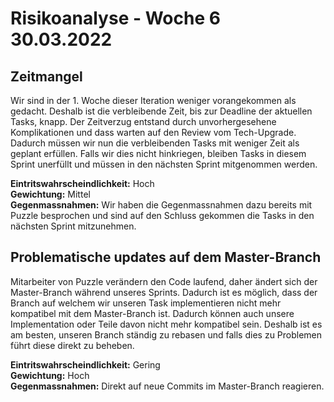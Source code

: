 # Risikoanalyse - Woche 6 30.03.2022

## Zeitmangel
Wir sind in der 1. Woche dieser Iteration weniger vorangekommen als gedacht. Deshalb ist die verbleibende Zeit, bis zur Deadline der aktuellen Tasks, knapp. Der Zeitverzug entstand durch unvorhergesehene Komplikationen und dass warten auf den Review vom Tech-Upgrade. Dadurch müssen wir nun die verbleibenden Tasks mit weniger Zeit als geplant erfüllen. Falls wir dies nicht hinkriegen, bleiben Tasks in diesem Sprint unerfüllt und müssen in den nächsten Sprint mitgenommen werden.   

**Eintritswahrscheindlichkeit:**  Hoch    
**Gewichtung:** Mittel    
**Gegenmassnahmen:** Wir haben die Gegenmassnahmen dazu bereits mit Puzzle besprochen und sind auf den Schluss gekommen die Tasks in den nächsten Sprint mitzunehmen.

## Problematische updates auf dem Master-Branch
Mitarbeiter von Puzzle verändern den Code laufend, daher ändert sich der Master-Branch während unseres Sprints. Dadurch ist es möglich, dass der Branch auf welchem wir unseren Task implementieren nicht mehr kompatibel mit dem Master-Branch ist. Dadurch können auch unsere Implementation oder Teile davon nicht mehr kompatibel sein. Deshalb ist es am besten, unseren Branch ständig zu rebasen und falls dies zu Problemen führt diese direkt zu beheben.

**Eintritswahrscheindlichkeit:**  Gering  
**Gewichtung:** Hoch    
**Gegenmassnahmen:** Direkt auf neue Commits im Master-Branch reagieren. 
